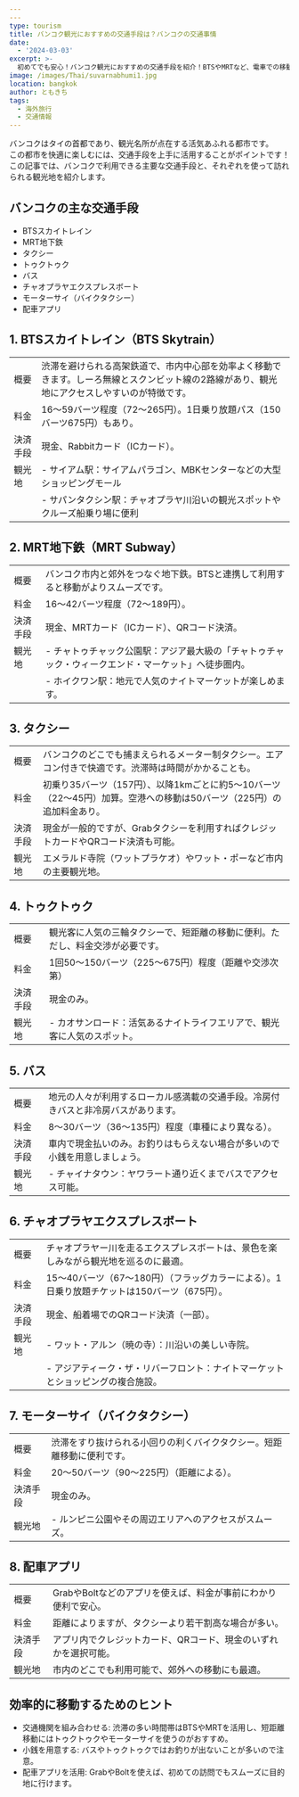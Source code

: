 ```yaml
---
---
type: tourism
title: バンコク観光におすすめの交通手段は？バンコクの交通事情
date:
  - '2024-03-03'
excerpt: >-
  初めてでも安心！バンコク観光におすすめの交通手段を紹介！BTSやMRTなど、電車での移動が快適で効率的。タクシーやトゥクトゥクも魅力的!バスやチャオプラヤエクスプレスボートで現地の雰囲気を味わうのもおすすめです。それぞれの料金や特徴を詳しく解説し、観光スポットとの組み合わせ方もご紹介します。
image: /images/Thai/suvarnabhumi1.jpg
location: bangkok
author: ともきち
tags:
  - 海外旅行
  - 交通情報
---
```


バンコクはタイの首都であり、観光名所が点在する活気あふれる都市です。  
この都市を快適に楽しむには、交通手段を上手に活用することがポイントです！  
この記事では、バンコクで利用できる主要な交通手段と、それぞれを使って訪れられる観光地を紹介します。

## バンコクの主な交通手段

- BTSスカイトレイン
- MRT地下鉄
- タクシー
- トゥクトゥク
- バス
- チャオプラヤエクスプレスボート
- モーターサイ（バイクタクシー）
- 配車アプリ

## 1. BTSスカイトレイン（BTS Skytrain）

|          |                                                                                                                                               |
| -------- | --------------------------------------------------------------------------------------------------------------------------------------------- |
| 概要     | 渋滞を避けられる高架鉄道で、市内中心部を効率よく移動できます。しーろ無線とスクンビット線の2路線があり、観光地にアクセスしやすいのが特徴です。 |
| 料金     | 16～59バーツ程度（72～265円）。1日乗り放題パス（150バーツ675円）もあり。                                                                      |
| 決済手段 | 現金、Rabbitカード（ICカード）。                                                                                                              |
| 観光地   | - サイアム駅：サイアムパラゴン、MBKセンターなどの大型ショッピングモール                                                                       |
|          | - サパンタクシン駅：チャオプラヤ川沿いの観光スポットやクルーズ船乗り場に便利                                                                  |

## 2. MRT地下鉄（MRT Subway）

|          |                                                                                                      |
| -------- | ---------------------------------------------------------------------------------------------------- |
| 概要     | バンコク市内と郊外をつなぐ地下鉄。BTSと連携して利用すると移動がよりスムーズです。                    |
| 料金     | 16～42バーツ程度（72～189円）。                                                                      |
| 決済手段 | 現金、MRTカード（ICカード）、QRコード決済。                                                          |
| 観光地   | - チャトゥチャック公園駅：アジア最大級の「チャトゥチャック・ウィークエンド・マーケット」へ徒歩圏内。 |
|          | - ホイクワン駅：地元で人気のナイトマーケットが楽しめます。                                           |

## 3. タクシー

|          |                                                                                                                      |
| -------- | -------------------------------------------------------------------------------------------------------------------- |
| 概要     | バンコクのどこでも捕まえられるメーター制タクシー。エアコン付きで快適です。渋滞時は時間がかかることも。               |
| 料金     | 初乗り35バーツ（157円）、以降1kmごとに約5～10バーツ（22～45円）加算。空港への移動は50バーツ（225円）の追加料金あり。 |
| 決済手段 | 現金が一般的ですが、Grabタクシーを利用すればクレジットカードやQRコード決済も可能。                                   |
| 観光地   | エメラルド寺院（ワットプラケオ）やワット・ポーなど市内の主要観光地。                                                 |

## 4. トゥクトゥク

|          |                                                                                |
| -------- | ------------------------------------------------------------------------------ |
| 概要     | 観光客に人気の三輪タクシーで、短距離の移動に便利。ただし、料金交渉が必要です。 |
| 料金     | 1回50～150バーツ（225～675円）程度（距離や交渉次第）                           |
| 決済手段 | 現金のみ。                                                                     |
| 観光地   | - カオサンロード：活気あるナイトライフエリアで、観光客に人気のスポット。       |

## 5. バス

|          |                                                                                    |
| -------- | ---------------------------------------------------------------------------------- |
| 概要     | 地元の人々が利用するローカル感満載の交通手段。冷房付きバスと非冷房バスがあります。 |
| 料金     | 8～30バーツ（36～135円）程度（車種により異なる）。                                 |
| 決済手段 | 車内で現金払いのみ。お釣りはもらえない場合が多いので小銭を用意しましょう。         |
| 観光地   | - チャイナタウン：ヤワラート通り近くまでバスでアクセス可能。                       |

## 6. チャオプラヤエクスプレスボート

|          |                                                                                              |
| -------- | -------------------------------------------------------------------------------------------- |
| 概要     | チャオプラヤー川を走るエクスプレスボートは、景色を楽しみながら観光地を巡るのに最適。         |
| 料金     | 15～40バーツ（67～180円）（フラッグカラーによる）。1日乗り放題チケットは150バーツ（675円）。 |
| 決済手段 | 現金、船着場でのQRコード決済（一部）。                                                       |
| 観光地   | - ワット・アルン（暁の寺）：川沿いの美しい寺院。                                             |
|          | - アジアティーク・ザ・リバーフロント：ナイトマーケットとショッピングの複合施設。             |

## 7. モーターサイ（バイクタクシー）

|          |                                                                        |
| -------- | ---------------------------------------------------------------------- |
| 概要     | 渋滞をすり抜けられる小回りの利くバイクタクシー。短距離移動に便利です。 |
| 料金     | 20～50バーツ（90～225円）（距離による）。                              |
| 決済手段 | 現金のみ。                                                             |
| 観光地   | - ルンピニ公園やその周辺エリアへのアクセスがスムーズ。                 |

## 8. 配車アプリ

|          |                                                                  |
| -------- | ---------------------------------------------------------------- |
| 概要     | GrabやBoltなどのアプリを使えば、料金が事前にわかり便利で安心。   |
| 料金     | 距離によりますが、タクシーより若干割高な場合が多い。             |
| 決済手段 | アプリ内でクレジットカード、QRコード、現金のいずれかを選択可能。 |
| 観光地   | 市内のどこでも利用可能で、郊外への移動にも最適。                 |

## 効率的に移動するためのヒント

- 交通機関を組み合わせる: 渋滞の多い時間帯はBTSやMRTを活用し、短距離移動にはトゥクトゥクやモーターサイを使うのがおすすめ。
- 小銭を用意する: バスやトゥクトゥクではお釣りが出ないことが多いので注意。
- 配車アプリを活用: GrabやBoltを使えば、初めての訪問でもスムーズに目的地に行けます。
